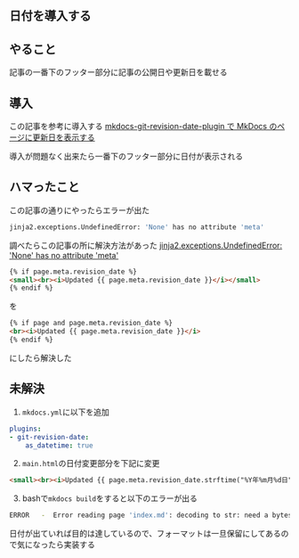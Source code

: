 ## 日付を導入する

## やること
記事の一番下のフッター部分に記事の公開日や更新日を載せる

## 導入
この記事を参考に導入する
[mkdocs-git-revision-date-plugin で MkDocs のページに更新日を表示する](https://qiita.com/hitsumabushi845/items/b4af60766a8852b08964)

導入が問題なく出来たら一番下のフッター部分に日付が表示される


## ハマったこと
この記事の通りにやったらエラーが出た

```Bash
jinja2.exceptions.UndefinedError: 'None' has no attribute 'meta'
```
調べたらこの記事の所に解決方法があった
[jinja2.exceptions.UndefinedError: 'None' has no attribute 'meta'](https://github.com/zhaoterryy/mkdocs-git-revision-date-plugin/issues/1)


```html
{% if page.meta.revision_date %}
<small><br><i>Updated {{ page.meta.revision_date }}</i></small>
{% endif %}
```
を
```html
{% if page and page.meta.revision_date %}
<br><i>Updated {{ page.meta.revision_date }}</i>
{% endif %}
```
にしたら解決した

## 未解決

1. `mkdocs.yml`に以下を追加
```yaml
plugins:
- git-revision-date:
    as_datetime: true
```

2. `main.html`の日付変更部分を下記に変更
```html
<small><br><i>Updated {{ page.meta.revision_date.strftime("%Y年%m月%d日") }}</i></small>
```

3. bashで`mkdocs build`をすると以下のエラーが出る
```Bash
ERROR   -  Error reading page 'index.md': decoding to str: need a bytes-like object, datetime.datetime found
```

日付が出ていれば目的は達しているので、フォーマットは一旦保留にしてあるので気になったら実装する
